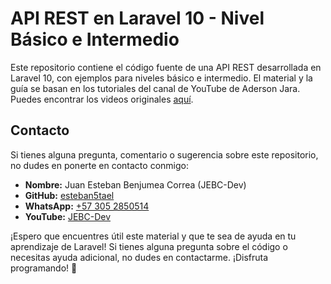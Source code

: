 
# API REST en Laravel 10 - Nivel Básico e Intermedio

Este repositorio contiene el código fuente de una API REST desarrollada en Laravel 10, con ejemplos para niveles básico e intermedio. El material y la guía se basan en los tutoriales del canal de YouTube de Aderson Jara. Puedes encontrar los videos originales [aquí](https://www.youtube.com/@adersonjara9804).

## Contacto

Si tienes alguna pregunta, comentario o sugerencia sobre este repositorio, no dudes en ponerte en contacto conmigo:

- **Nombre:** Juan Esteban Benjumea Correa (JEBC-Dev)
- **GitHub:** [esteban5tael](https://github.com/esteban5tael)
- **WhatsApp:** [+57 305 2850514](https://wa.me/573052850514)
- **YouTube:** [JEBC-Dev](https://www.youtube.com/@jebcdev)

¡Espero que encuentres útil este material y que te sea de ayuda en tu aprendizaje de Laravel! Si tienes alguna pregunta sobre el código o necesitas ayuda adicional, no dudes en contactarme. ¡Disfruta programando! 🚀
